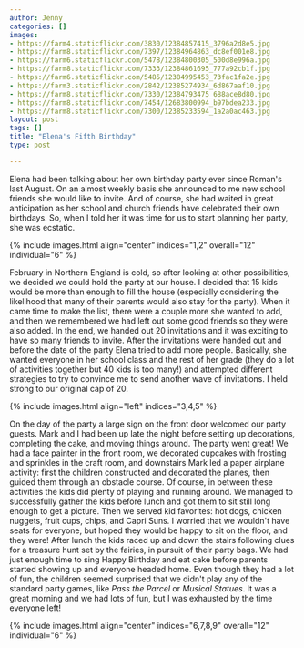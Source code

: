```yaml
---
author: Jenny
categories: []
images:
- https://farm4.staticflickr.com/3830/12384857415_3796a2d8e5.jpg
- https://farm8.staticflickr.com/7397/12384964863_dc8ef001e8.jpg
- https://farm6.staticflickr.com/5478/12384800305_500d8e996a.jpg
- https://farm8.staticflickr.com/7333/12384861695_777a92cb1f.jpg
- https://farm6.staticflickr.com/5485/12384995453_73fac1fa2e.jpg
- https://farm3.staticflickr.com/2842/12385274934_6d867aaf10.jpg
- https://farm8.staticflickr.com/7330/12384793475_688ace8d80.jpg
- https://farm8.staticflickr.com/7454/12683800994_b97bdea233.jpg
- https://farm8.staticflickr.com/7300/12385233594_1a2a0ac463.jpg
layout: post
tags: []
title: "Elena's Fifth Birthday"
type: post

---
```


Elena had been talking about her own birthday party ever since Roman's last August.  On an almost weekly basis she announced to me new school friends she would like to invite.  And of course, she had waited in great anticipation as her school and church friends have celebrated their own birthdays.  So, when I told her it was time for us to start planning her party, she was ecstatic.

{% include images.html align="center" indices="1,2" overall="12" individual="6" %}

February in Northern England is cold, so after looking at other possibilities, we decided we could hold the party at our house.  I decided that 15 kids would be more than enough to fill the house (especially considering the likelihood that many of their parents would also stay for the party).  When it came time to make the list, there were a couple more she wanted to add, and then we remembered we had left out some good friends so they were also added.  In the end, we handed out 20 invitations and it was exciting to have so many friends to invite.  After the invitations were handed out and before the date of the party Elena tried to add more people.  Basically, she wanted everyone in her school class and the rest of her grade (they do a lot of activities together but 40 kids is too many!) and attempted different strategies to try to convince me to send another wave of invitations.  I held strong to our original cap of 20.

{% include images.html align="left" indices="3,4,5" %}

On the day of the party a large sign on the front door welcomed our party guests.  Mark and I had been up late the night before setting up decorations, completing the cake, and moving things around.  The party went great!  We had a face painter in the front room, we decorated cupcakes with frosting and sprinkles in the craft room, and downstairs Mark led a paper airplane activity: first the children constructed and decorated the planes, then guided them through an obstacle course.  Of course, in between these activities the kids did plenty of playing and running around.  We managed to successfully gather the kids before lunch and got them to sit still long enough to get a picture.  Then we served kid favorites: hot dogs, chicken nuggets, fruit cups, chips, and Capri Suns.  I worried that we wouldn't have seats for everyone, but hoped they would be happy to sit on the floor, and they were!  After lunch the kids raced up and down the stairs following clues for a treasure hunt set by the fairies, in pursuit of their party bags.  We had just enough time to sing Happy Birthday and eat cake before parents started showing up and everyone headed home.  Even though they had a lot of fun, the children seemed surprised that we didn't play any of the standard party games, like *Pass the Parcel* or *Musical Statues*.  It was a great morning and we had lots of fun, but I was exhausted by the time everyone left!

{% include images.html align="center" indices="6,7,8,9" overall="12" individual="6" %}

